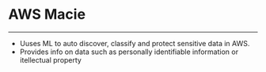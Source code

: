 # AWS Macie
---
- Uuses ML to auto discover, classify and protect sensitive data in AWS.
- Provides info on data such as personally identifiable information or itellectual property